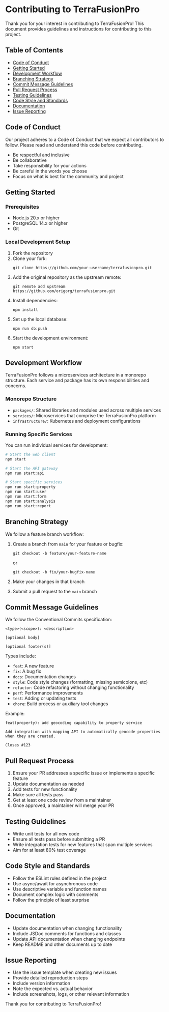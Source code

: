 # Contributing to TerraFusionPro

Thank you for your interest in contributing to TerraFusionPro! This document provides guidelines and instructions for contributing to this project.

## Table of Contents

- [Code of Conduct](#code-of-conduct)
- [Getting Started](#getting-started)
- [Development Workflow](#development-workflow)
- [Branching Strategy](#branching-strategy)
- [Commit Message Guidelines](#commit-message-guidelines)
- [Pull Request Process](#pull-request-process)
- [Testing Guidelines](#testing-guidelines)
- [Code Style and Standards](#code-style-and-standards)
- [Documentation](#documentation)
- [Issue Reporting](#issue-reporting)

## Code of Conduct

Our project adheres to a Code of Conduct that we expect all contributors to follow. Please read and understand this code before contributing.

- Be respectful and inclusive
- Be collaborative
- Take responsibility for your actions
- Be careful in the words you choose
- Focus on what is best for the community and project

## Getting Started

### Prerequisites

- Node.js 20.x or higher
- PostgreSQL 14.x or higher
- Git

### Local Development Setup

1. Fork the repository
2. Clone your fork:
   ```
   git clone https://github.com/your-username/terrafusionpro.git
   ```
3. Add the original repository as the upstream remote:
   ```
   git remote add upstream https://github.com/origorg/terrafusionpro.git
   ```
4. Install dependencies:
   ```
   npm install
   ```
5. Set up the local database:
   ```
   npm run db:push
   ```
6. Start the development environment:
   ```
   npm start
   ```

## Development Workflow

TerraFusionPro follows a microservices architecture in a monorepo structure. Each service and package has its own responsibilities and concerns.

### Monorepo Structure

- `packages/`: Shared libraries and modules used across multiple services
- `services/`: Microservices that comprise the TerraFusionPro platform
- `infrastructure/`: Kubernetes and deployment configurations

### Running Specific Services

You can run individual services for development:

```bash
# Start the web client
npm start

# Start the API gateway
npm run start:api

# Start specific services
npm run start:property
npm run start:user
npm run start:form
npm run start:analysis
npm run start:report
```

## Branching Strategy

We follow a feature branch workflow:

1. Create a branch from `main` for your feature or bugfix:
   ```
   git checkout -b feature/your-feature-name
   ```
   or
   ```
   git checkout -b fix/your-bugfix-name
   ```

2. Make your changes in that branch
3. Submit a pull request to the `main` branch

## Commit Message Guidelines

We follow the Conventional Commits specification:

```
<type>(<scope>): <description>

[optional body]

[optional footer(s)]
```

Types include:
- `feat`: A new feature
- `fix`: A bug fix
- `docs`: Documentation changes
- `style`: Code style changes (formatting, missing semicolons, etc)
- `refactor`: Code refactoring without changing functionality
- `perf`: Performance improvements
- `test`: Adding or updating tests
- `chore`: Build process or auxiliary tool changes

Example:
```
feat(property): add geocoding capability to property service

Add integration with mapping API to automatically geocode properties when they are created.

Closes #123
```

## Pull Request Process

1. Ensure your PR addresses a specific issue or implements a specific feature
2. Update documentation as needed
3. Add tests for new functionality
4. Make sure all tests pass
5. Get at least one code review from a maintainer
6. Once approved, a maintainer will merge your PR

## Testing Guidelines

- Write unit tests for all new code
- Ensure all tests pass before submitting a PR
- Write integration tests for new features that span multiple services
- Aim for at least 80% test coverage

## Code Style and Standards

- Follow the ESLint rules defined in the project
- Use async/await for asynchronous code
- Use descriptive variable and function names
- Document complex logic with comments
- Follow the principle of least surprise

## Documentation

- Update documentation when changing functionality
- Include JSDoc comments for functions and classes
- Update API documentation when changing endpoints
- Keep README and other documents up to date

## Issue Reporting

- Use the issue template when creating new issues
- Provide detailed reproduction steps
- Include version information
- Note the expected vs. actual behavior
- Include screenshots, logs, or other relevant information

Thank you for contributing to TerraFusionPro!
